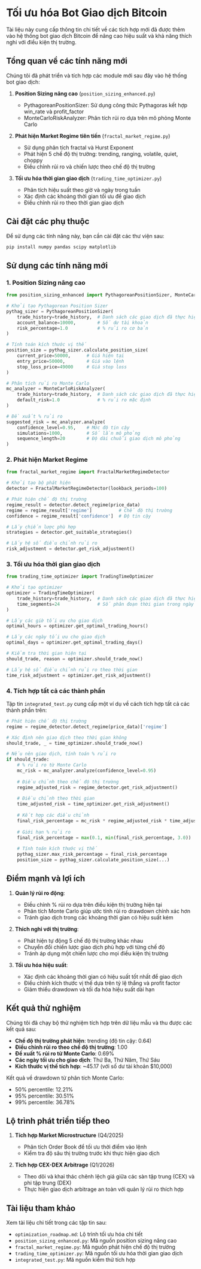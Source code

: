 # Tối ưu hóa Bot Giao dịch Bitcoin

Tài liệu này cung cấp thông tin chi tiết về các tích hợp mới đã được thêm vào hệ thống bot giao dịch Bitcoin để nâng cao hiệu suất và khả năng thích nghi với điều kiện thị trường.

## Tổng quan về các tính năng mới

Chúng tôi đã phát triển và tích hợp các module mới sau đây vào hệ thống bot giao dịch:

1. **Position Sizing nâng cao** (`position_sizing_enhanced.py`)
   - PythagoreanPositionSizer: Sử dụng công thức Pythagoras kết hợp win_rate và profit_factor
   - MonteCarloRiskAnalyzer: Phân tích rủi ro dựa trên mô phỏng Monte Carlo

2. **Phát hiện Market Regime tiên tiến** (`fractal_market_regime.py`)
   - Sử dụng phân tích fractal và Hurst Exponent
   - Phát hiện 5 chế độ thị trường: trending, ranging, volatile, quiet, choppy
   - Điều chỉnh rủi ro và chiến lược theo chế độ thị trường

3. **Tối ưu hóa thời gian giao dịch** (`trading_time_optimizer.py`)
   - Phân tích hiệu suất theo giờ và ngày trong tuần
   - Xác định các khoảng thời gian tối ưu để giao dịch
   - Điều chỉnh rủi ro theo thời gian giao dịch

## Cài đặt các phụ thuộc

Để sử dụng các tính năng này, bạn cần cài đặt các thư viện sau:

```bash
pip install numpy pandas scipy matplotlib
```

## Sử dụng các tính năng mới

### 1. Position Sizing nâng cao

```python
from position_sizing_enhanced import PythagoreanPositionSizer, MonteCarloRiskAnalyzer

# Khởi tạo Pythagorean Position Sizer
pythag_sizer = PythagoreanPositionSizer(
    trade_history=trade_history,  # Danh sách các giao dịch đã thực hiện
    account_balance=10000,        # Số dư tài khoản
    risk_percentage=1.0           # % rủi ro cơ bản
)

# Tính toán kích thước vị thế
position_size = pythag_sizer.calculate_position_size(
    current_price=50000,      # Giá hiện tại
    entry_price=50000,        # Giá vào lệnh
    stop_loss_price=49000     # Giá stop loss
)

# Phân tích rủi ro Monte Carlo
mc_analyzer = MonteCarloRiskAnalyzer(
    trade_history=trade_history,  # Danh sách các giao dịch đã thực hiện
    default_risk=1.0              # % rủi ro mặc định
)

# Đề xuất % rủi ro
suggested_risk = mc_analyzer.analyze(
    confidence_level=0.95,    # Mức độ tin cậy
    simulations=1000,         # Số lần mô phỏng
    sequence_length=20        # Độ dài chuỗi giao dịch mô phỏng
)
```

### 2. Phát hiện Market Regime

```python
from fractal_market_regime import FractalMarketRegimeDetector

# Khởi tạo bộ phát hiện
detector = FractalMarketRegimeDetector(lookback_periods=100)

# Phát hiện chế độ thị trường
regime_result = detector.detect_regime(price_data)
regime = regime_result['regime']          # Chế độ thị trường
confidence = regime_result['confidence']  # Độ tin cậy

# Lấy chiến lược phù hợp
strategies = detector.get_suitable_strategies()

# Lấy hệ số điều chỉnh rủi ro
risk_adjustment = detector.get_risk_adjustment()
```

### 3. Tối ưu hóa thời gian giao dịch

```python
from trading_time_optimizer import TradingTimeOptimizer

# Khởi tạo optimizer
optimizer = TradingTimeOptimizer(
    trade_history=trade_history,  # Danh sách các giao dịch đã thực hiện
    time_segments=24              # Số phân đoạn thời gian trong ngày
)

# Lấy các giờ tối ưu cho giao dịch
optimal_hours = optimizer.get_optimal_trading_hours()

# Lấy các ngày tối ưu cho giao dịch
optimal_days = optimizer.get_optimal_trading_days()

# Kiểm tra thời gian hiện tại
should_trade, reason = optimizer.should_trade_now()

# Lấy hệ số điều chỉnh rủi ro theo thời gian
time_risk_adjustment = optimizer.get_risk_adjustment()
```

### 4. Tích hợp tất cả các thành phần

Tập tin `integrated_test.py` cung cấp một ví dụ về cách tích hợp tất cả các thành phần trên:

```python
# Phát hiện chế độ thị trường
regime = regime_detector.detect_regime(price_data)['regime']

# Xác định nên giao dịch theo thời gian không
should_trade, _ = time_optimizer.should_trade_now()

# Nếu nên giao dịch, tính toán % rủi ro
if should_trade:
    # % rủi ro từ Monte Carlo
    mc_risk = mc_analyzer.analyze(confidence_level=0.95)
    
    # Điều chỉnh theo chế độ thị trường
    regime_adjusted_risk = regime_detector.get_risk_adjustment()
    
    # Điều chỉnh theo thời gian
    time_adjusted_risk = time_optimizer.get_risk_adjustment()
    
    # Kết hợp các điều chỉnh
    final_risk_percentage = mc_risk * regime_adjusted_risk * time_adjusted_risk
    
    # Giới hạn % rủi ro
    final_risk_percentage = max(0.1, min(final_risk_percentage, 3.0))
    
    # Tính toán kích thước vị thế
    pythag_sizer.max_risk_percentage = final_risk_percentage
    position_size = pythag_sizer.calculate_position_size(...)
```

## Điểm mạnh và lợi ích

1. **Quản lý rủi ro động**:
   - Điều chỉnh % rủi ro dựa trên điều kiện thị trường hiện tại
   - Phân tích Monte Carlo giúp ước tính rủi ro drawdown chính xác hơn
   - Tránh giao dịch trong các khoảng thời gian có hiệu suất kém

2. **Thích nghi với thị trường**:
   - Phát hiện tự động 5 chế độ thị trường khác nhau
   - Chuyển đổi chiến lược giao dịch phù hợp với từng chế độ
   - Tránh áp dụng một chiến lược cho mọi điều kiện thị trường

3. **Tối ưu hóa hiệu suất**:
   - Xác định các khoảng thời gian có hiệu suất tốt nhất để giao dịch
   - Điều chỉnh kích thước vị thế dựa trên tỷ lệ thắng và profit factor
   - Giảm thiểu drawdown và tối đa hóa hiệu suất dài hạn

## Kết quả thử nghiệm

Chúng tôi đã chạy bộ thử nghiệm tích hợp trên dữ liệu mẫu và thu được các kết quả sau:

- **Chế độ thị trường phát hiện**: trending (độ tin cậy: 0.64)
- **Điều chỉnh rủi ro theo chế độ thị trường**: 1.00
- **Đề xuất % rủi ro từ Monte Carlo**: 0.69%
- **Các ngày tối ưu cho giao dịch**: Thứ Ba, Thứ Năm, Thứ Sáu
- **Kích thước vị thế tích hợp**: ~45.17 (với số dư tài khoản $10,000)

Kết quả về drawdown từ phân tích Monte Carlo:
- 50% percentile: 12.21%
- 95% percentile: 30.51%
- 99% percentile: 36.78%

## Lộ trình phát triển tiếp theo

1. **Tích hợp Market Microstructure** (Q4/2025)
   - Phân tích Order Book để tối ưu thời điểm vào lệnh
   - Kiểm tra độ sâu thị trường trước khi thực hiện giao dịch

2. **Tích hợp CEX-DEX Arbitrage** (Q1/2026)
   - Theo dõi và khai thác chênh lệch giá giữa các sàn tập trung (CEX) và phi tập trung (DEX)
   - Thực hiện giao dịch arbitrage an toàn với quản lý rủi ro thích hợp

## Tài liệu tham khảo

Xem tài liệu chi tiết trong các tập tin sau:
- `optimization_roadmap.md`: Lộ trình tối ưu hóa chi tiết
- `position_sizing_enhanced.py`: Mã nguồn position sizing nâng cao
- `fractal_market_regime.py`: Mã nguồn phát hiện chế độ thị trường
- `trading_time_optimizer.py`: Mã nguồn tối ưu hóa thời gian giao dịch
- `integrated_test.py`: Mã nguồn kiểm thử tích hợp